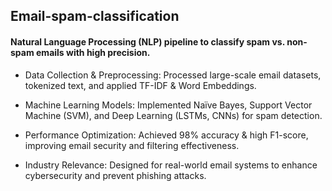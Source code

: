 ## Email-spam-classification
#### Natural Language Processing (NLP) pipeline to classify spam vs. non-spam emails with high precision.

* Data Collection & Preprocessing: Processed large-scale email datasets, tokenized text, and applied TF-IDF & Word Embeddings.

* Machine Learning Models: Implemented Naïve Bayes, Support Vector Machine (SVM), and Deep Learning (LSTMs, CNNs) for spam detection.

* Performance Optimization: Achieved 98% accuracy & high F1-score, improving email security and filtering effectiveness.

* Industry Relevance: Designed for real-world email systems to enhance cybersecurity and prevent phishing attacks.
